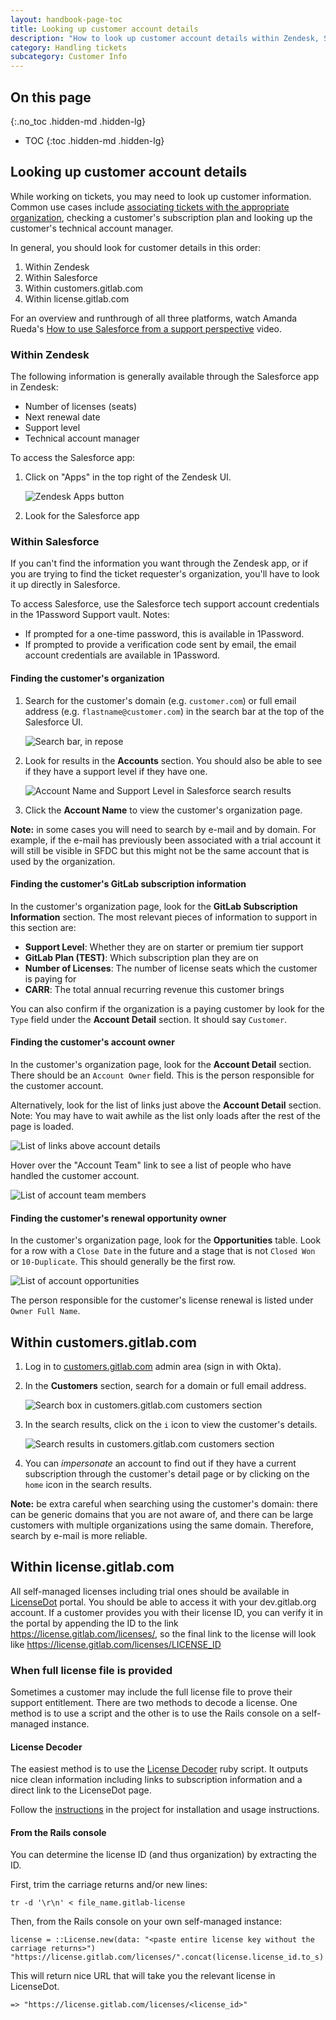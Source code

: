 ```yaml
---
layout: handbook-page-toc
title: Looking up customer account details
description: "How to look up customer account details within Zendesk, Salesforce, and customers.gitlab.com"
category: Handling tickets
subcategory: Customer Info
---
```


## On this page
{:.no_toc .hidden-md .hidden-lg}

- TOC
{:toc .hidden-md .hidden-lg}

## Looking up customer account details

While working on tickets, you may need to look up customer information. Common
use cases include [associating tickets with the appropriate organization](/handbook/support/workflows/associating_needs_org_tickets_with_orgs.html),
checking a customer's subscription plan and looking up the customer's technical
account manager.

In general, you should look for customer details in this order:

1. Within Zendesk
2. Within Salesforce
3. Within customers.gitlab.com
1. Within license.gitlab.com

For an overview and runthrough of all three platforms, watch Amanda Rueda's
[How to use Salesforce from a support perspective](https://drive.google.com/drive/u/0/search?q=Amanda%27s%20Salesforce%20Class%20parent:1JDdcj2ESdCc_ReG0-n7RyAIxbIFkcQ1K)
video.

### Within Zendesk

The following information is generally available through the Salesforce app in
Zendesk:

- Number of licenses (seats)
- Next renewal date
- Support level
- Technical account manager

To access the Salesforce app:

1. Click on "Apps" in the top right of the Zendesk UI.

   ![Zendesk Apps button](/handbook/support/workflows/assets/zendesk-apps-button.png)

2. Look for the Salesforce app

### Within Salesforce

If you can't find the information you want through the Zendesk app, or if you
are trying to find the ticket requester's organization, you'll have to look it
up directly in Salesforce.

To access Salesforce, use the Salesforce tech support account credentials in
the 1Password Support vault. Notes:

- If prompted for a one-time password, this is available in 1Password.
- If prompted to provide a verification code sent by email, the email account
  credentials are available in 1Password.

#### Finding the customer's organization

1. Search for the customer's domain (e.g. `customer.com`) or full email address
   (e.g. `flastname@customer.com`) in the search bar at the top of the
   Salesforce UI.

   ![Search bar, in repose](/images/handbook/support/zendesk_needs_org-sfdc-search.png)

2. Look for results in the **Accounts** section. You should also be able to see
   if they have a support level if they have one.

   ![Account Name and Support Level in Salesforce search results](/handbook/support/workflows/assets/salesforce-search-results-accounts.png)

3. Click the **Account Name** to view the customer's organization page.

**Note:** in some cases you will need to search by e-mail and by domain. For example,
if the e-mail has previously been associated with a trial account it will still be visible
in SFDC but this might not be the same account that is used by the organization.

#### Finding the customer's GitLab subscription information

In the customer's organization page, look for the **GitLab Subscription Information**
section. The most relevant pieces of information to support in this section are:

- **Support Level**: Whether they are on starter or premium tier support
- **GitLab Plan (TEST)**: Which subscription plan they are on
- **Number of Licenses**: The number of license seats which the customer is paying for
- **CARR**: The total annual recurring revenue this customer brings

You can also confirm if the organization is a paying customer by look for the
`Type` field under the **Account Detail** section. It should say `Customer`.

#### Finding the customer's account owner

In the customer's organization page, look for the **Account Detail** section.
There should be an `Account Owner` field. This is the person responsible for
the customer account.

Alternatively, look for the list of links just above the **Account Detail**
section. Note: You may have to wait awhile as the list only loads after the
rest of the page is loaded.

![List of links above account details](/handbook/support/workflows/assets/salesforce-account-detail-links.png)

Hover over the "Account Team" link to see a list of people who have handled the
customer account.

![List of account team members](/handbook/support/workflows/assets/salesforce-account-team-list.png)

#### Finding the customer's renewal opportunity owner

In the customer's organization page, look for the **Opportunities** table. Look
for a row with a `Close Date` in the future and a stage that is not `Closed Won`
or `10-Duplicate`. This should generally be the first row.

![List of account opportunities](/handbook/support/workflows/assets/salesforce-account-team-list.png)

The person responsible for the customer's license renewal is listed under
`Owner Full Name`.

## Within customers.gitlab.com

1. Log in to [customers.gitlab.com](https://customers.gitlab.com/admin) admin area
   (sign in with Okta).

2. In the **Customers** section, search for a domain or full email address.

   ![Search box in customers.gitlab.com customers section](/handbook/support/workflows/assets/customers-gitlab-com-search.png)

3. In the search results, click on the `i` icon to view the customer's details.

   ![Search results in customers.gitlab.com customers section](/handbook/support/workflows/assets/customers-gitlab-com-search-results.png)

4. You can *impersonate* an account to find out if they have a current
   subscription through the customer's detail page or by clicking on the `home`
   icon in the search results.

**Note:** be extra careful when searching using the customer's domain: there can be generic domains
that you are not aware of, and there can be large customers with multiple organizations using the same
domain. Therefore, search by e-mail is more reliable.

## Within license.gitlab.com

All self-managed licenses including trial ones should be available in [LicenseDot](http://license.gitlab.com) portal.
You should be able to access it with your dev.gitlab.org account. If a customer provides you with their license ID,
you can verify it in the portal by appending the ID to the link https://license.gitlab.com/licenses/, so the final link
to the license will look like https://license.gitlab.com/licenses/LICENSE_ID

### When full license file is provided

Sometimes a customer may include the full license file to prove their support
entitlement. There are two methods to decode a license. One method is to use a
script and the other is to use the Rails console on a self-managed instance.

#### License Decoder

The easiest method is to use the [License Decoder](https://gitlab.com/gitlab-com/support/toolbox/license-decoder) ruby script.
It outputs nice clean information including links to subscription information
and a direct link to the LicenseDot page.

Follow the [instructions](https://gitlab.com/gitlab-com/support/toolbox/license-decoder#gitlab-license-decoder) in the project
for installation and usage instructions.


#### From the Rails console

You can determine the license ID (and thus organization) by
extracting the ID.

First, trim the carriage returns and/or new lines:

```
tr -d '\r\n' < file_name.gitlab-license
```

Then, from the Rails console on your own self-managed instance:

```
license = ::License.new(data: "<paste entire license key without the carriage returns>")
"https://license.gitlab.com/licenses/".concat(license.license_id.to_s)
```

This will return nice URL that will take you the relevant license in LicenseDot.

```
=> "https://license.gitlab.com/licenses/<license_id>"
```
